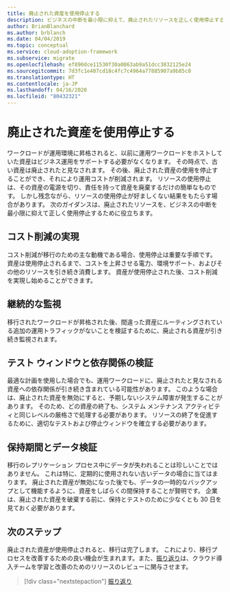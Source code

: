 ```yaml
---
title: 廃止された資産を使用停止する
description: ビジネスの中断を最小限に抑えて、廃止されたリソースを正しく使用停止する方法を、Azure 向けのクラウド導入フレームワークを使用して学習します。
author: BrianBlanchard
ms.author: brblanch
ms.date: 04/04/2019
ms.topic: conceptual
ms.service: cloud-adoption-framework
ms.subservice: migrate
ms.openlocfilehash: ef890dce11530f30a0863ab9a51dcc3832125e24
ms.sourcegitcommit: 7d3fc1e407cd18c4fc7c4964a77885907a9b85c0
ms.translationtype: HT
ms.contentlocale: ja-JP
ms.lasthandoff: 04/16/2020
ms.locfileid: "80432321"
---
```

# <a name="decommission-retired-assets"></a>廃止された資産を使用停止する

ワークロードが運用環境に昇格されると、以前に運用ワークロードをホストしていた資産はビジネス運用をサポートする必要がなくなります。 その時点で、古い資産は廃止されたと見なされます。 その後、廃止された資産の使用を停止することができ、それにより運用コストが削減されます。 リソースの使用停止は、その資産の電源を切り、責任を持って資産を廃棄するだけの簡単なものです。 しかし残念ながら、リソースの使用停止が好ましくない結果をもたらす場合があります。 次のガイダンスは、廃止されたリソースを、ビジネスの中断を最小限に抑えて正しく使用停止するために役立ちます。

## <a name="cost-savings-realization"></a>コスト削減の実現

コスト削減が移行のための主な動機である場合、使用停止は重要な手順です。 資産は使用停止されるまで、コストを上昇させる電力、環境サポート、およびその他のリソースを引き続き消費します。 資産が使用停止された後、コスト削減を実現し始めることができます。

## <a name="continued-monitoring"></a>継続的な監視

移行されたワークロードが昇格された後、間違った資産にルーティングされている追加の運用トラフィックがないことを検証するために、廃止される資産が引き続き監視されます。

## <a name="testing-windows-and-dependency-validation"></a>テスト ウィンドウと依存関係の検証

最適な計画を使用した場合でも、運用ワークロードに、廃止されたと見なされる資産への依存関係が引き続き含まれている可能性があります。 このような場合は、廃止された資産を無効にすると、予期しないシステム障害が発生することがあります。 そのため、どの資産の終了も、システム メンテナンス アクティビティと同じレベルの厳格さで処理する必要があります。 リソースの終了を促進するために、適切なテストおよび停止ウィンドウを確立する必要があります。

## <a name="holding-period-and-data-validation"></a>保持期間とデータ検証

移行のレプリケーション プロセス中にデータが失われることは珍しいことではありません。 これは特に、定期的に使用されない古いデータの場合に当てはまります。 廃止された資産が無効になった後でも、データの一時的なバックアップとして機能するように、資産をしばらくの間保持することが賢明です。 企業は、廃止された資産を破棄する前に、保持とテストのために少なくとも 30 日を見ておく必要があります。

## <a name="next-steps"></a>次のステップ

廃止された資産が使用停止されると、移行は完了します。 これにより、移行プロセスを改善するための良い機会が生まれます。また、[振り返り](./retrospective.md)は、クラウド導入チームを学習と改善のためのリリースのレビューに関与させます。

> [!div class="nextstepaction"]
> [振り返り](./retrospective.md)
